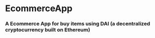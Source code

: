 # EcommerceApp

### A Ecommerce App for buy items using DAI (a decentralized cryptocurrency built on Ethereum)